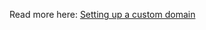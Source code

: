 
Read more here: [Setting up a custom domain](https://docs.lovable.dev/features/custom-domain#custom-domain)
